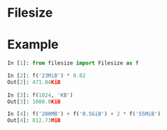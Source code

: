 # Filesize

# Example

```python
In [1]: from filesize import Filesize as f

In [2]: f('23MiB') * 0.02
Out[2]: 471.04KiB
    
In [3]: f(1024, 'KB')
Out[3]: 1000.0KiB

In [4]: f('200MB') + f('0.5GiB') + 2 * f('55MiB')
Out[4]: 812.73MiB
```
